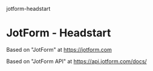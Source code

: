 jotform-headstart
# JotForm - Headstart

Based on "JotForm" at https://jotform.com

Based on "JotForm API" at https://api.jotform.com/docs/
